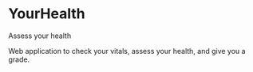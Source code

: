 # YourHealth
Assess your health

Web application to check your vitals, assess your health, and give you a grade. 
